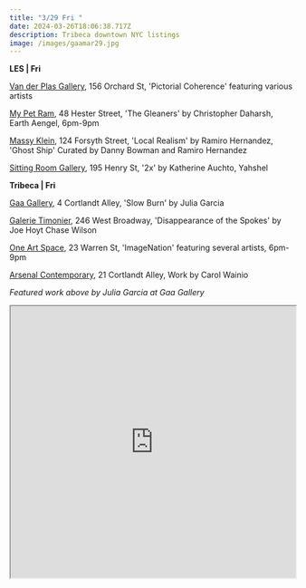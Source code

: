 ```yaml
---
title: "3/29 Fri "
date: 2024-03-26T18:06:38.717Z
description: Tribeca downtown NYC listings
image: /images/gaamar29.jpg
---
```

**L﻿ES | Fri**

[Van der Plas Gallery](https://www.vanderplasgallery.com/), 156 Orchard St, 'Pictorial Coherence' featuring various artists

[My Pet Ram](https://www.mypetram.com/), 48 Hester Street, 'The Gleaners' by Christopher Daharsh, Earth Aengel, 6pm-9pm

[Massy Klein](https://www.masseyklein.com/), 124 Forsyth Street, 'Local Realism' by Ramiro Hernandez, 'Ghost Ship' Curated by Danny Bowman and Ramiro Hernandez

[Sitting Room Gallery](https://www.instagram.com/sittingroomgallery), 195 Henry St, '2x' by Katherine Auchto, Yahshel

**T﻿ribeca | Fri**

[Gaa Gallery](https://www.gaa-gallery.com/), 4 Cortlandt Alley, 'Slow Burn' by Julia Garcia

[Galerie Timonier](https://www.galerie-timonier.com/), 246 West Broadway, 'Disappearance of the Spokes' by Joe Hoyt Chase Wilson

[One Art Space](https://www.imagenation.paris/newyork), 23 Warren St, 'ImageNation' featuring several artists, 6pm-9pm

[Arsenal Contemporary](https://www.arsenalcontemporary.com/ny/exhib/detail/carol-wainio), 21 Cortlandt Alley, Work by Carol Wainio

*F﻿eatured work above by Julia Garcia at Gaa Gallery*

<iframe src="https://www.google.com/maps/d/u/1/embed?mid=1E4Kr7f1qjaOIQtVD1DnGfzqOKA-0ZKk&ehbc=2E312F" width="100%" height="480"></iframe>